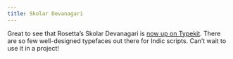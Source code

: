 ```yaml
---
title: Skolar Devanagari
---
```


Great to see that Rosetta&#x2019;s Skolar Devanagari is [now up on Typekit](https://typekit.com/fonts/skolar-devanagari). There are so few well-designed typefaces out there for Indic scripts. Can&#x2019;t wait to use it in a project!
